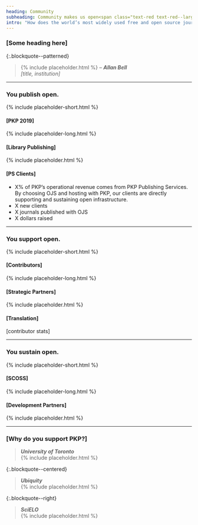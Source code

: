 ```yaml
---
heading: Community
subheading: Community makes us open<span class="text-red text-red--large">.</span>
intro: "How does the world’s most widely used free and open source journal publishing platform remain open? The answer is easy: <strong>you</strong>. Behind PKP is a vibrant, passionate, and international community of contributors who help to make our software better, together."
---
```


### [Some heading here]

{:.blockquote--patterned}
> {% include placeholder.html %} <cite>&ndash; **Allan Bell** <br/>[title, institution]</cite>

---

### You publish <span class="text-red">open<span class="text-red--large">.</span></span>

{% include placeholder-short.html %}

#### [PKP 2019]

{% include placeholder-long.html %}

#### [Library Publishing]

{% include placeholder.html %}

#### [PS Clients]

- X% of PKP’s operational revenue comes from PKP Publishing Services. By choosing OJS and hosting with PKP, our clients are directly supporting and sustaining open infrastructure.  
- X new clients
- X journals published with OJS
- X dollars raised

---

### You support <span class="text-red">open<span class="text-red--large">.</span></span>

{% include placeholder-short.html %}

#### [Contributors]

{% include placeholder-long.html %}

#### [Strategic Partners]

{% include placeholder.html %}

#### [Translation]

[contributor stats]

---

### You sustain <span class="text-red">open<span class="text-red--large">.</span></span>

{% include placeholder-short.html %}

#### [SCOSS]

{% include placeholder-long.html %}

#### [Development Partners]

{% include placeholder.html %}

---

### [Why do you support PKP?]

> <cite>**University of Toronto**</cite> <br/>{% include placeholder.html %}

{:.blockquote--centered}
> <cite>**Ubiquity**</cite> <br/>{% include placeholder.html %}

{:.blockquote--right}
> <cite>**SciELO**</cite> <br/> {% include placeholder.html %}


<!-- <div class="blockquotes">
  <blockquote>
    <cite>
      <strong>University of Toronto</strong>
    </cite>
    <br/>
    {% include placeholder.html %}
  </blockquote>

  <blockquote>
    <cite>
      <strong>Ubiquity</strong>
    </cite>
    <br/>
    {% include placeholder.html %}
  </blockquote>

  <blockquote>
    <cite>
      <strong>SciELO</strong>
    </cite>
    <br/>
    {% include placeholder.html %}
  </blockquote>
</div> -->
